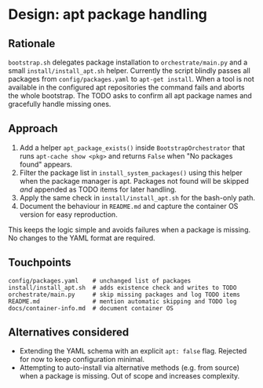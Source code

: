 # Design: apt package handling

## Rationale

`bootstrap.sh` delegates package installation to `orchestrate/main.py` and a small `install/install_apt.sh` helper. Currently the script blindly passes all packages from `config/packages.yaml` to `apt-get install`. When a tool is not available in the configured apt repositories the command fails and aborts the whole bootstrap. The TODO asks to confirm all apt package names and gracefully handle missing ones.

## Approach

1. Add a helper `apt_package_exists()` inside `BootstrapOrchestrator` that runs `apt-cache show <pkg>` and returns `False` when "No packages found" appears.
2. Filter the package list in `install_system_packages()` using this helper when the package manager is apt. Packages not found will be skipped *and* appended as TODO items for later handling.
3. Apply the same check in `install/install_apt.sh` for the bash-only path.
4. Document the behaviour in `README.md` and capture the container OS version for easy reproduction.

This keeps the logic simple and avoids failures when a package is missing. No changes to the YAML format are required.

## Touchpoints

```
config/packages.yaml    # unchanged list of packages
install/install_apt.sh  # adds existence check and writes to TODO
orchestrate/main.py     # skip missing packages and log TODO items
README.md               # mention automatic skipping and TODO log
docs/container-info.md  # document container OS
```

## Alternatives considered

- Extending the YAML schema with an explicit `apt: false` flag. Rejected for now to keep configuration minimal.
- Attempting to auto-install via alternative methods (e.g. from source) when a package is missing. Out of scope and increases complexity.

